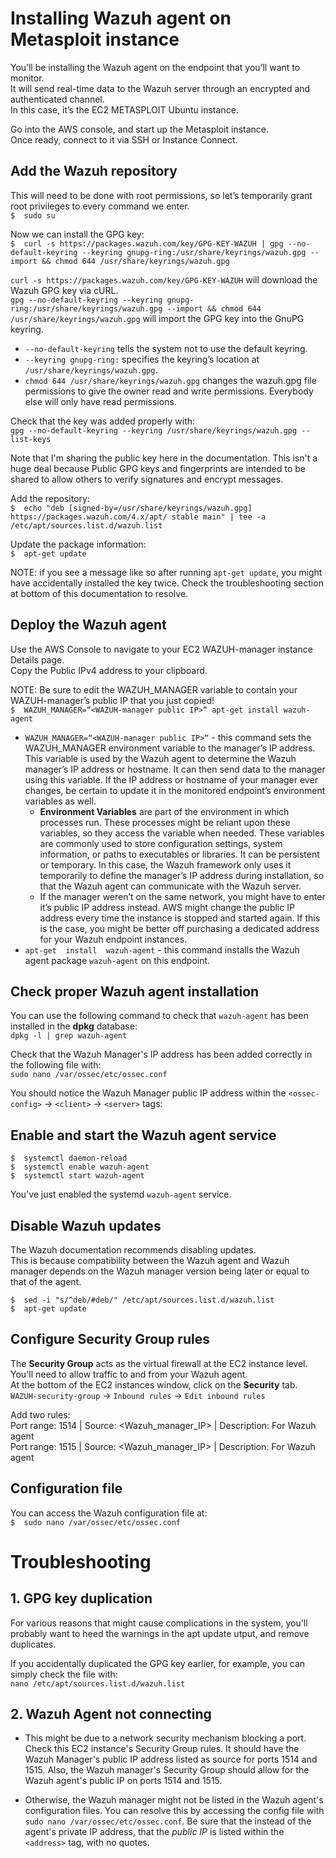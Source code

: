 # Installing Wazuh agent on Metasploit instance

You’ll be installing the Wazuh agent on the endpoint that you’ll want to monitor.<br>
It will send real-time data to the Wazuh server through an encrypted and authenticated channel.<br>
In this case, it’s the EC2 METASPLOIT Ubuntu instance.

Go into the AWS console, and start up the Metasploit instance.<br>
Once ready, connect to it via SSH or Instance Connect.<br>


## Add the Wazuh repository
This will need to be done with root permissions, so let’s temporarily grant root privileges to every command we enter.<br>
`$  sudo su`
<sudo-su>

Now we can install the GPG key:<br>
`$  curl -s https://packages.wazuh.com/key/GPG-KEY-WAZUH | gpg --no-default-keyring --keyring gnupg-ring:/usr/share/keyrings/wazuh.gpg --import && chmod 644 /usr/share/keyrings/wazuh.gpg`

<add-gpg-key>

`curl -s https://packages.wazuh.com/key/GPG-KEY-WAZUH`  will download the Wazuh GPG key via cURL.<br>
`gpg --no-default-keyring --keyring gnupg-ring:/usr/share/keyrings/wazuh.gpg --import && chmod 644 /usr/share/keyrings/wazuh.gpg`  will import the GPG key into the GnuPG keyring. <br>
* `--no-default-keyring`  tells the system not to use the default keyring.
* `--keyring gnupg-ring:`  specifies the keyring’s location at  `/usr/share/keyrings/wazuh.gpg`.
* `chmod 644 /usr/share/keyrings/wazuh.gpg`  changes the wazuh.gpg file permissions to give the owner read and write permissions. Everybody else will only have read permissions.

Check that the key was added properly with:<br>
`gpg --no-default-keyring --keyring /usr/share/keyrings/wazuh.gpg --list-keys`

<check-gpg-key>

Note that I'm sharing the public key here in the documentation. This isn't a huge deal because Public GPG keys and fingerprints are intended to be shared to allow others to verify signatures and encrypt messages.

Add the repository:<br>
`$  echo "deb [signed-by=/usr/share/keyrings/wazuh.gpg] https://packages.wazuh.com/4.x/apt/ stable main" | tee -a /etc/apt/sources.list.d/wazuh.list`

<add-repository>

Update the package information:<br>
`$  apt-get update`

NOTE: if you see a message like so after running `apt-get update`, you might have accidentally installed the key twice. Check the troubleshooting section at bottom of this documentation to resolve.

<gpg-apt-update-warning>


## Deploy the Wazuh agent
Use the AWS Console to navigate to your EC2 WAZUH-manager instance Details page.<br>
Copy the  Public IPv4 address  to your clipboard.<br>

NOTE: Be sure to edit the WAZUH_MANAGER variable to contain your WAZUH-manager’s public IP that you just copied!<br>
`$  WAZUH_MANAGER=“<WAZUH-manager public IP>“ apt-get install wazuh-agent`

* `WAZUH_MANAGER=“<WAZUH-manager public IP>“`  -  this command sets the WAZUH_MANAGER environment variable to the manager’s IP address. This variable is used by the Wazuh agent to determine the Wazuh manager’s IP address or hostname. It can then send data to the manager using this variable. If the IP address or hostname of your manager ever changes, be certain to update it in the monitored endpoint’s environment variables as well.<br>
    * **Environment Variables**  are part of the environment in which processes run. These processes might be reliant upon these variables, so they access the variable when needed. These variables are commonly used to store configuration settings, system information, or paths to executables or libraries. It can be persistent or temporary. In this case, the Wazuh framework only uses it temporarily to define the manager’s IP address during installation, so that the Wazuh agent can communicate with the Wazuh server. 
    * If the manager weren’t on the same network, you might have to enter it’s public IP address instead. AWS might change the public IP address every time the instance is stopped and started again. If this is the case, you might be better off purchasing a dedicated address for your Wazuh endpoint instances.
* `apt-get  install  wazuh-agent`  -  this command installs the Wazuh agent package  `wazuh-agent`  on this endpoint. 


## Check proper Wazuh agent installation
You can use the following command to check that `wazuh-agent` has been installed in the **dpkg** database:<br>
`dpkg -l | grep wazuh-agent`

<check-dpkg>

Check that the Wazuh Manager's IP address has been added correctly in the following file with:<br>
`sudo nano /var/ossec/etc/ossec.conf`

You should notice the Wazuh Manager public IP address within the `<ossec-config>`  ->  `<client>`  ->  `<server>`  tags:

<ossec-config>


## Enable and start the Wazuh agent service
```
$  systemctl daemon-reload
$  systemctl enable wazuh-agent
$  systemctl start wazuh-agent
```
You’ve just enabled the systemd  `wazuh-agent`  service.

<start-wazuh-agent>


## Disable Wazuh updates
The Wazuh documentation recommends disabling updates.<br>
This is because compatibility between the Wazuh agent and Wazuh manager depends on the Wazuh manager version being later or equal to that of the agent.
```
$  sed -i "s/^deb/#deb/" /etc/apt/sources.list.d/wazuh.list
$  apt-get update
```

## Configure Security Group rules
The  **Security Group**  acts as the virtual firewall at the EC2 instance level.<br>
You'll need to allow traffic to and from your Wazuh agent.<br>
At the bottom of the EC2 instances window, click on the  **Security**  tab.<br>
`WAZUH-security-group`  ->  `Inbound rules`  ->  `Edit inbound rules`

Add two rules:<br>
Port range:  1514  |  Source: <Wazuh_manager_IP>  |  Description: For Wazuh agent<br>
Port range:  1515  |  Source: <Wazuh_manager_IP>  |  Description: For Wazuh agent

<Wazuh-Agent-security-groups>



## Configuration file
You can access the Wazuh configuration file at:<br>
`$  sudo nano /var/ossec/etc/ossec.conf`




# Troubleshooting

## 1. GPG key duplication
For various reasons that might cause complications in the system, you'll probably want to heed the warnings in the apt update utput, and remove duplicates. 

If you accidentally duplicated the GPG key earlier, for example, you can simply check the file with:<br>
`nano /etc/apt/sources.list.d/wazuh.list`

<duplicate-gpg-keys-error>

<duplicate-gpg-keys-warning>

## 2. Wazuh Agent not connecting
* This might be due to a network security mechanism blocking a port. Check this EC2 instance's Security Group rules. It should have the Wazuh Manager's public IP address listed as source for ports 1514 and 1515. Also, the Wazuh manager's Security Group should allow for the Wazuh agent's public IP on ports 1514 and 1515.

* Otherwise, the Wazuh manager might not be listed in the Wazuh agent's configuration files. You can resolve this by accessing the config file with `sudo nano /var/ossec/etc/ossec.conf`. Be sure that the instead of the agent's private IP address, that the _public IP_ is listed within the `<address>` tag, with no quotes.